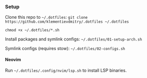 ### Setup

Clone this repo to `~/.dotfiles`: `git clone https://github.com/klementievdmitry/.dotfiles ~/.dotfiles`

`chmod +x ~/.dotfiles/*.sh`

Install packages and symlink configs:
`~/.dotfiles/01-setup-arch.sh`

Symlink configs (requires stow):
`~/.dotfiles/02-configs.sh`

#### Neovim

Run `~/.dotfiles/.config/nvim/lsp.sh` to install LSP binaries.
